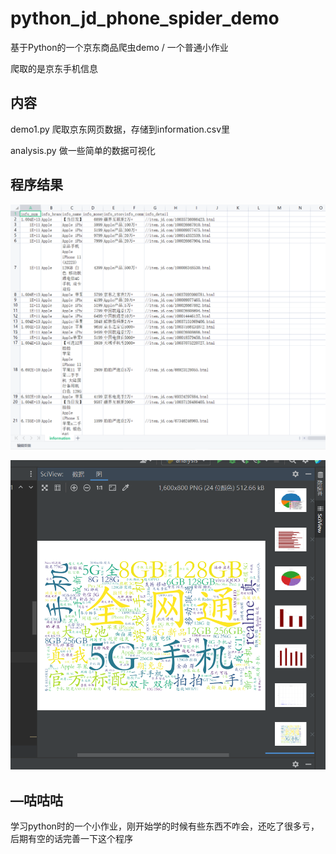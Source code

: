 # python_jd_phone_spider_demo

基于Python的一个京东商品爬虫demo / 一个普通小作业

爬取的是京东手机信息

## 内容

demo1.py  爬取京东网页数据，存储到information.csv里

analysis.py 做一些简单的数据可视化

## 程序结果

![result1](https://raw.githubusercontent.com/EugeneMax6/python_jd_phone_spider_demo/main/result1.png)

![result2](https://raw.githubusercontent.com/EugeneMax6/python_jd_phone_spider_demo/main/result2.png)

## —咕咕咕

学习python时的一个小作业，刚开始学的时候有些东西不咋会，还吃了很多亏，后期有空的话完善一下这个程序
